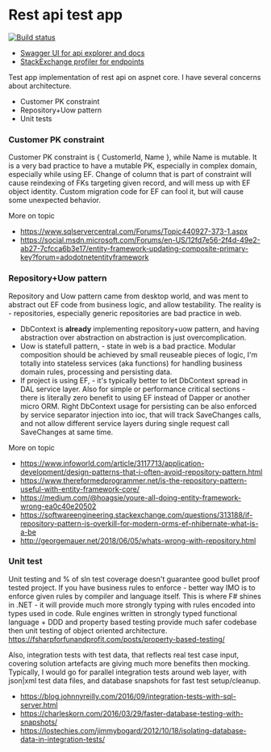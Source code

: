 # Rest api test app

[![Build status](https://ci.appveyor.com/api/projects/status/wmhcb73l4er38iyk?svg=true)](https://ci.appveyor.com/project/melanore/testapp)

  - [Swagger UI for api explorer and docs](https://[env]/index.html)
  - [StackExchange profiler for endpoints](https://[env]/profiler/results)

Test app implementation of rest api on aspnet core. I have several concerns about architecture.

  - Customer PK constraint 
  - Repository+Uow pattern
  - Unit tests

### Customer PK constraint 

Customer PK constraint is { CustomerId, Name }, while Name is mutable. It is a very bad practice to have a mutable PK, especially in complex domain, especially while using EF. Change of column that is part of constraint will cause reindexing of FKs targeting given record, and will mess up with EF object identity. Custom migration code for EF can fool it, but will cause some unexpected behavior.

More on topic
- https://www.sqlservercentral.com/Forums/Topic440927-373-1.aspx
- https://social.msdn.microsoft.com/Forums/en-US/12fd7e56-2f4d-49e2-ab27-7cfcca6b3e17/entity-framework-updating-composite-primary-key?forum=adodotnetentityframework

### Repository+Uow pattern

Repository and Uow pattern came from  desktop world, and was ment to abstract out EF code from business logic, and allow testability. The reality is - repositories, especially generic repositories are bad practice in web. 

- DbContext is **already** implementing repository+uow pattern, and having abstraction over abstraction on abstraction is just overcomplication.
- Uow is statefull pattern, - state in web is a bad practice. Modular composition should be achieved by small reuseable pieces of logic, I'm totally into stateless services (aka functions) for handling business domain rules, processing and persisting data.
- If project is using EF, - it's typically better to let DbContext spread in DAL service layer. Also for simple or performance critical sections - there is literally zero benefit to using EF instead of Dapper or another micro ORM. Right DbContext usage for persisting can be also enforced by service separator injection into ioc, that will track SaveChanges calls, and not allow different service layers during single request call SaveChanges at same time.

More on topic
- https://www.infoworld.com/article/3117713/application-development/design-patterns-that-i-often-avoid-repository-pattern.html
- https://www.thereformedprogrammer.net/is-the-repository-pattern-useful-with-entity-framework-core/
- https://medium.com/@hoagsie/youre-all-doing-entity-framework-wrong-ea0c40e20502
- https://softwareengineering.stackexchange.com/questions/313188/if-repository-pattern-is-overkill-for-modern-orms-ef-nhibernate-what-is-a-be
- http://georgemauer.net/2018/06/05/whats-wrong-with-repository.html

### Unit test

Unit testing and % of sln test coverage doesn't guarantee good bullet proof tested project. If you have business rules to enforce - better way IMO is to enforce given rules by compiler and language itself. This is where F# shines in .NET - it will provide much more strongly typing with rules encoded into types used in code. Rule engines written in strongly typed functional language + DDD and property based testing provide much safer codebase then unit testing of object oriented architecture. https://fsharpforfunandprofit.com/posts/property-based-testing/

Also, integration tests with test data, that reflects real test case input, covering solution artefacts are giving much more benefits then mocking. Typically, I would go for parallel integration tests around web layer, with json|xml test data files, and database snapshots for fast test setup/cleanup.
- https://blog.johnnyreilly.com/2016/09/integration-tests-with-sql-server.html
- https://charleskorn.com/2016/03/29/faster-database-testing-with-snapshots/
- https://lostechies.com/jimmybogard/2012/10/18/isolating-database-data-in-integration-tests/
